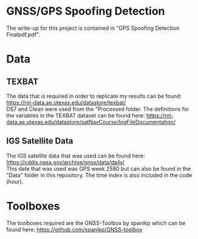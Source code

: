 # GNSS/GPS Spoofing Detection

The write-up for this project is contained in "GPS Spoofing Detection Finalpdf.pdf".

# Data
## TEXBAT
The data that is required in order to replicate my results can be found: https://rnl-data.ae.utexas.edu/datastore/texbat/  
DS7 and Clean were used from the "Processed folder.
The definitions for the variables in the TEXBAT dataset can be found here: https://rnl-data.ae.utexas.edu/datastore/satNavCourse/logFileDocumentation/  

## IGS Satellite Data
The IGS satellite data that was used can be found here: https://cddis.nasa.gov/archive/gnss/data/daily/  
This date that was used was GPS week 2580 but can also be found in the "Data" folder in this repository. The time index is also included in the code (hour).

# Toolboxes
The toolboxes required are the GNSS-Toolbox by spanikp which can be found here: https://github.com/spanikp/GNSS-toolbox  


